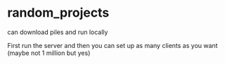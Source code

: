 # random_projects

can download piles and run locally

First run the server and then you can set up as many clients as you want (maybe not 1 million but yes)
